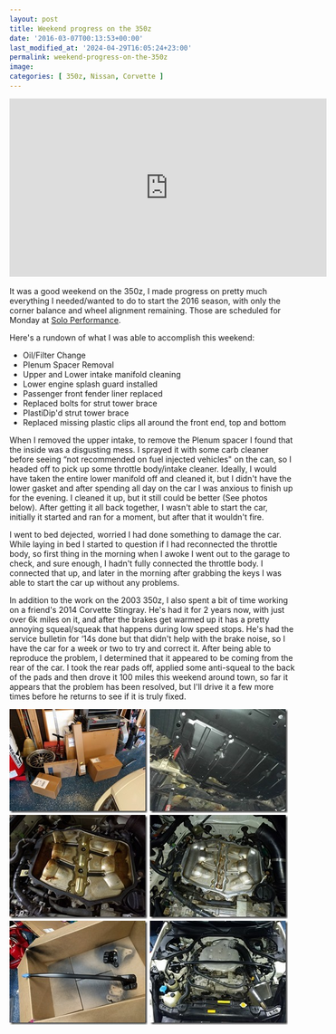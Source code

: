 ```yaml
---
layout: post
title: Weekend progress on the 350z
date: '2016-03-07T00:13:53+00:00'
last_modified_at: '2024-04-29T16:05:24+23:00'
permalink: weekend-progress-on-the-350z
image:
categories: [ 350z, Nissan, Corvette ]
---
```


<iframe width="560" height="315" src="https://www.youtube.com/embed/W_L9OQWg1vE?si=Yeplfbtnr_ntK6UL" title="YouTube video player" frameborder="0" allow="accelerometer; autoplay; clipboard-write; encrypted-media; gyroscope; picture-in-picture; web-share" referrerpolicy="strict-origin-when-cross-origin" allowfullscreen></iframe>

It was a good weekend on the 350z, I made progress on pretty much everything I needed/wanted to do to start the 2016 season, with only the corner balance and wheel alignment remaining. Those are scheduled for Monday at [Solo Performance](https://www.SoloPerformance.com).

Here's a rundown of what I was able to accomplish this weekend:
- Oil/Filter Change
- Plenum Spacer Removal
- Upper and Lower intake manifold cleaning
- Lower engine splash guard installed
- Passenger front fender liner replaced
- Replaced bolts for strut tower brace
- PlastiDip'd strut tower brace
- Replaced missing plastic clips all around the front end, top and bottom

When I removed the upper intake, to remove the Plenum spacer I found that the inside was a disgusting mess. I sprayed it with some carb cleaner before seeing “not recommended on fuel injected vehicles" on the can, so I headed off to pick up some throttle body/intake cleaner. Ideally, I would have taken the entire lower manifold off and cleaned it, but I didn't have the lower gasket and after spending all day on the car I was anxious to finish up for the evening. I cleaned it up, but it still could be better (See photos below). After getting it all back together, I wasn't able to start the car, initially it started and ran for a moment, but after that it wouldn't fire.

I went to bed dejected, worried I had done something to damage the car. While laying in bed I started to question if I had reconnected the throttle body, so first thing in the morning when I awoke I went out to the garage to check, and sure enough, I hadn't fully connected the throttle body. I connected that up, and later in the morning after grabbing the keys I was able to start the car up without any problems.

In addition to the work on the 2003 350z, I also spent a bit of time working on a friend's 2014 Corvette Stingray. He's had it for 2 years now, with just over 6k miles on it, and after the brakes get warmed up it has a pretty annoying squeal/squeak that happens during low speed stops. He's had the service bulletin for ‘14s done but that didn't help with the brake noise, so I have the car for a week or two to try and correct it. After being able to reproduce the problem, I determined that it appeared to be coming from the rear of the car. I took the rear pads off, applied some anti-squeal to the back of the pads and then drove it 100 miles this weekend around town, so far it appears that the problem has been resolved, but I'll drive it a few more times before he returns to see if it is truly fixed.

![350z Parts before Unboxing](/assets/images/PublishThumbnails/Open-Live-Writer/Weekend-progress-on-the-350z_140A7/2016-03-05%2011.29.47_thumb.jpg)
![350z Splash Guard Installed](/assets/images/PublishThumbnails/Open-Live-Writer/Weekend-progress-on-the-350z_140A7/2016-03-05%2019.51.37_thumb.jpg)
![Lower intake manifold](/assets/images/PublishThumbnails/Open-Live-Writer/Weekend-progress-on-the-350z_140A7/2016-03-05%2020.38.07_thumb.jpg)
![Lower intake manifold after cleaning](/assets/images/PublishThumbnails/Open-Live-Writer/Weekend-progress-on-the-350z_140A7/2016-03-05%2021.33.33_thumb.jpg)
![Strut tower bar getting plasti-dipped](/assets/images/PublishThumbnails/Open-Live-Writer/Weekend-progress-on-the-350z_140A7/2016-03-06%2018.37.40_thumb.jpg)
![Strut tower bar installed after getting plasti-dipped](/assets/images/PublishThumbnails/Open-Live-Writer/Weekend-progress-on-the-350z_140A7/2016-03-06%2018.54.30_thumb.jpg)
